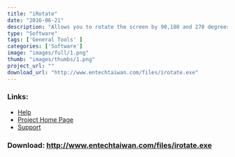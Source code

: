 ```yaml
---
title: "iRotate"
date: "2016-06-21"
description: "Allows you to rotate the screen by 90,180 and 270 degrees"
type: "Software"
tags: ['General Tools' ]
categories: ['Software']
image: "images/full/1.png"
thumb: "images/thumbs/1.png"
project_url: ""
download_url: "http://www.entechtaiwan.com/files/irotate.exe"
---
```



### Links:
- <a href="http://www.oatsoft.org/Software/irotate/help">Help</a>
- <a href="http://www.entechtaiwan.com/util/irotate.shtm">Project Home Page</a>
- <a href="http://www.entechtaiwan.com/forums/">Support</a>

### Download: http://www.entechtaiwan.com/files/irotate.exe 
